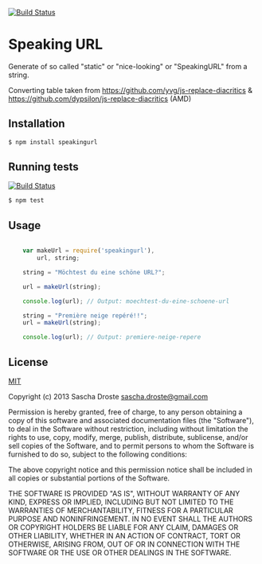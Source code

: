 [![Build Status](https://travis-ci.org/pid/speakingurl.png)](https://travis-ci.org/pid/speakingurl)

# Speaking URL
Generate of so called "static" or "nice-looking" or "SpeakingURL" from a string.


Converting table taken from
https://github.com/yvg/js-replace-diacritics & https://github.com/dypsilon/js-replace-diacritics (AMD)

## Installation

```bash
$ npm install speakingurl
```

## Running tests

[![Build Status](https://travis-ci.org/pid/speakingurl.png)](https://travis-ci.org/pid/speakingurl)

```bash
$ npm test
```

## Usage

```js

    var makeUrl = require('speakingurl'),
        url, string;

    string = "Möchtest du eine schöne URL?";

    url = makeUrl(string);

    console.log(url); // Output: moechtest-du-eine-schoene-url

    string = "Première neige repéré!!";
    url = makeUrl(string);

    console.log(url); // Output: premiere-neige-repere

```

## License
[MIT](https://github.com/pid/speakingurl/blob/master/LICENCE)

Copyright (c) 2013 Sascha Droste <sascha.droste@gmail.com>

Permission is hereby granted, free of charge, to any person obtaining a copy
of this software and associated documentation files (the "Software"), to deal
in the Software without restriction, including without limitation the rights
to use, copy, modify, merge, publish, distribute, sublicense, and/or sell
copies of the Software, and to permit persons to whom the Software is
furnished to do so, subject to the following conditions:

The above copyright notice and this permission notice shall be included in
all copies or substantial portions of the Software.

THE SOFTWARE IS PROVIDED "AS IS", WITHOUT WARRANTY OF ANY KIND, EXPRESS OR
IMPLIED, INCLUDING BUT NOT LIMITED TO THE WARRANTIES OF MERCHANTABILITY,
FITNESS FOR A PARTICULAR PURPOSE AND NONINFRINGEMENT. IN NO EVENT SHALL THE
AUTHORS OR COPYRIGHT HOLDERS BE LIABLE FOR ANY CLAIM, DAMAGES OR OTHER
LIABILITY, WHETHER IN AN ACTION OF CONTRACT, TORT OR OTHERWISE, ARISING FROM,
OUT OF OR IN CONNECTION WITH THE SOFTWARE OR THE USE OR OTHER DEALINGS IN
THE SOFTWARE.
